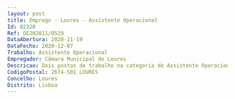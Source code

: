 ```yaml
--- 
layout: post
title: Emprego - Loures - Assistente Operacional
Id: 82320
Ref: OE202011/0529
DataAbertura: 2020-11-19
DataFecho: 2020-12-07
Trabalho: Assistente Operacional
Empregador: Câmara Municipal de Loures
Descricao: Dois postos de trabalho na categoria de Assistente Operacional.
CodigoPostal: 2674-501 LOURES
Concelho: Loures
Distrito: Lisboa
--- 
```

